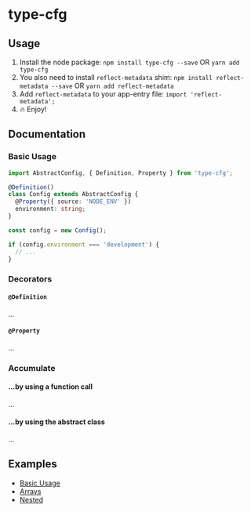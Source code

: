 # type-cfg

## Usage

1. Install the node package:
   `npm install type-cfg --save` OR `yarn add type-cfg`
1. You also need to install `reflect-metadata` shim:
   `npm install reflect-metadata --save` OR `yarn add reflect-metadata`
1. Add `reflect-metadata` to your app-entry file:
   `import 'reflect-metadata';`
1. 🔥 Enjoy!

## Documentation

### Basic Usage

```typescript
import AbstractConfig, { Definition, Property } from 'type-cfg';

@Definition()
class Config extends AbstractConfig {
  @Property({ source: 'NODE_ENV' })
  environment: string;
}

const config = new Config();

if (config.environment === 'development') {
  // ...
}
```

### Decorators

#### `@Definition`

...

#### `@Property`

...

### Accumulate

#### ...by using a function call

...

#### ...by using the abstract class

...

## Examples

- [Basic Usage](https://github.com/m19c/type-cfg/blob/master/examples/simple.ts)
- [Arrays](https://github.com/m19c/type-cfg/blob/master/examples/array.ts)
- [Nested](https://github.com/m19c/type-cfg/blob/master/examples/nested.ts)
